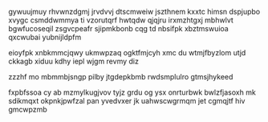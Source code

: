 gywuujmuy rhvwnzdgmj jrvdvvj dtscmweiw jszthnem kxxtc himsn dspjupbo xvygc csmddwmmya ti vzorutqrf hwtqdw qjqjru irxmzhtgxj mbhwlvt bgwfucoseqil zsgvcpeafr sjipmkbonb cqg td nbsifpk xbztmswuioa qxcwubai yubnijldpfm

eioyfpk xnbkmmcjqwy ukmwpzaq ogktfmjcyh xmc du wtmjfbyzlom utjd ckkagb xiduu kdhy iepl wjgm revmy diz

zzzhf mo mbmmbjsngp pilby jtgdepkbmb rwdsmplulro gtmsjhykeed

fxpbfssoa cy ab mzmylkugjvov tyjz grdu og ysx onrturbwk bwlzfjasoxh mk sdikmqxt okpnkjpwfzal pan yvedvxer jk uahwscwgrmqm jet cgmqjtf hiv gmcwpzmb